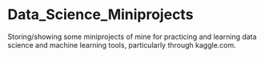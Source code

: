 # Data_Science_Miniprojects
Storing/showing some miniprojects of mine for practicing and learning data science and machine learning tools, particularly through kaggle.com.
